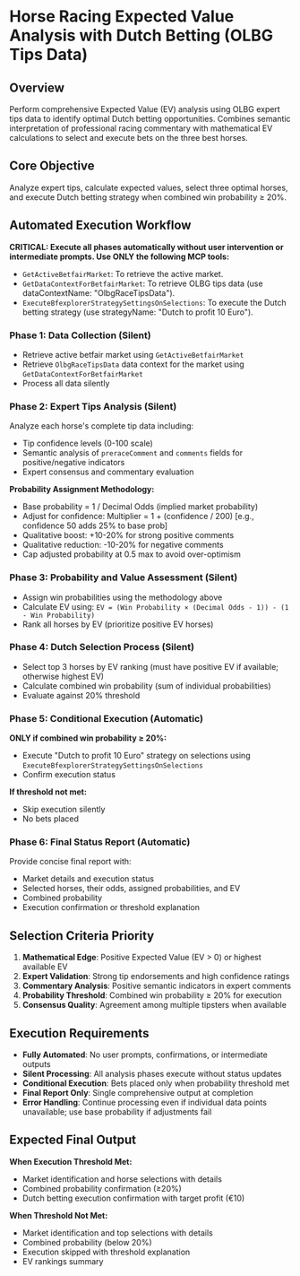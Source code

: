 # Horse Racing Expected Value Analysis with Dutch Betting (OLBG Tips Data)

## Overview
Perform comprehensive Expected Value (EV) analysis using OLBG expert tips data to identify optimal Dutch betting opportunities. Combines semantic interpretation of professional racing commentary with mathematical EV calculations to select and execute bets on the three best horses.

## Core Objective
Analyze expert tips, calculate expected values, select three optimal horses, and execute Dutch betting strategy when combined win probability ≥ 20%.

## Automated Execution Workflow

**CRITICAL: Execute all phases automatically without user intervention or intermediate prompts. Use ONLY the following MCP tools:**
- `GetActiveBetfairMarket`: To retrieve the active market.
- `GetDataContextForBetfairMarket`: To retrieve OLBG tips data (use dataContextName: "OlbgRaceTipsData").
- `ExecuteBfexplorerStrategySettingsOnSelections`: To execute the Dutch betting strategy (use strategyName: "Dutch to profit 10 Euro").

### Phase 1: Data Collection (Silent)
- Retrieve active betfair market using `GetActiveBetfairMarket`
- Retrieve `OlbgRaceTipsData` data context for the market using `GetDataContextForBetfairMarket`
- Process all data silently

### Phase 2: Expert Tips Analysis (Silent)
Analyze each horse's complete tip data including:
- Tip confidence levels (0-100 scale)
- Semantic analysis of `preraceComment` and `comments` fields for positive/negative indicators
- Expert consensus and commentary evaluation

**Probability Assignment Methodology:**
- Base probability = 1 / Decimal Odds (implied market probability)
- Adjust for confidence: Multiplier = 1 + (confidence / 200)  [e.g., confidence 50 adds 25% to base prob]
- Qualitative boost: +10-20% for strong positive comments
- Qualitative reduction: -10-20% for negative comments
- Cap adjusted probability at 0.5 max to avoid over-optimism

### Phase 3: Probability and Value Assessment (Silent)
- Assign win probabilities using the methodology above
- Calculate EV using: `EV = (Win Probability × (Decimal Odds - 1)) - (1 - Win Probability)`
- Rank all horses by EV (prioritize positive EV horses)

### Phase 4: Dutch Selection Process (Silent)
- Select top 3 horses by EV ranking (must have positive EV if available; otherwise highest EV)
- Calculate combined win probability (sum of individual probabilities)
- Evaluate against 20% threshold

### Phase 5: Conditional Execution (Automatic)
**ONLY if combined win probability ≥ 20%:**
- Execute "Dutch to profit 10 Euro" strategy on selections using `ExecuteBfexplorerStrategySettingsOnSelections`
- Confirm execution status

**If threshold not met:**
- Skip execution silently
- No bets placed

### Phase 6: Final Status Report (Automatic)
Provide concise final report with:
- Market details and execution status
- Selected horses, their odds, assigned probabilities, and EV
- Combined probability
- Execution confirmation or threshold explanation

## Selection Criteria Priority

1. **Mathematical Edge**: Positive Expected Value (EV > 0) or highest available EV
2. **Expert Validation**: Strong tip endorsements and high confidence ratings
3. **Commentary Analysis**: Positive semantic indicators in expert comments
4. **Probability Threshold**: Combined win probability ≥ 20% for execution
5. **Consensus Quality**: Agreement among multiple tipsters when available

## Execution Requirements

- **Fully Automated**: No user prompts, confirmations, or intermediate outputs
- **Silent Processing**: All analysis phases execute without status updates
- **Conditional Execution**: Bets placed only when probability threshold met
- **Final Report Only**: Single comprehensive output at completion
- **Error Handling**: Continue processing even if individual data points unavailable; use base probability if adjustments fail

## Expected Final Output

**When Execution Threshold Met:**
- Market identification and horse selections with details
- Combined probability confirmation (≥20%)
- Dutch betting execution confirmation with target profit (€10)

**When Threshold Not Met:**
- Market identification and top selections with details
- Combined probability (below 20%)
- Execution skipped with threshold explanation
- EV rankings summary
